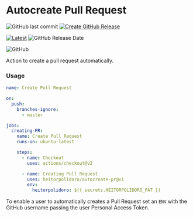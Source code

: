 # Autocreate Pull Request
![GitHub last commit](https://img.shields.io/github/last-commit/heitorpolidoro/autocreate-pr)
[![Create GitHub Release](https://github.com/heitorpolidoro/autocreate-pr/actions/workflows/auto-release.yml/badge.svg)](https://github.com/heitorpolidoro/autocreate-pr/actions/workflows/auto-release.yml)


[![Latest](https://img.shields.io/github/release/heitorpolidoro/autocreate-pr.svg?label=latest)](https://github.com/heitorpolidoro/autocreate-pr/releases/latest)
![GitHub Release Date](https://img.shields.io/github/release-date/heitorpolidoro/autocreate-pr)

![GitHub](https://img.shields.io/github/license/heitorpolidoro/autocreate-pr)

Action to create a pull request automatically.

### Usage
```yaml
name: Create Pull Request

on:
  push:
    branches-ignore:
      - master

jobs:
  creating-PR:
    name: Create Pull Request
    runs-on: ubuntu-latest

    steps:
      - name: Checkout
        uses: actions/checkout@v2

      - name: Creating Pull Request
        uses: heitorpolidoro/autocreate-pr@v1
        env:
          heitorpolidoro: ${{ secrets.HEITORPOLIDORO_PAT }}
```
To enable a user to automatically creates a Pull Request set an `ENV` with the GitHub username passing the user Personal Access Token.